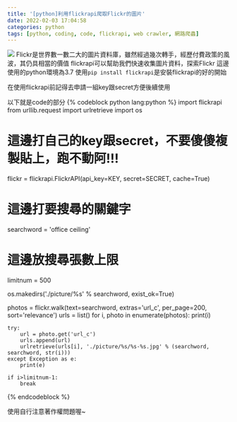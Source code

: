 ```yaml
---
title: '[python]利用flickrapi爬取Flickr的圖片'
date: 2022-02-03 17:04:58
categories: python
tags: [python, coding, code, flickrapi, web crawler, 網路爬蟲]
---
```

![](https://photos.smugmug.com/photos/i-MMLCBKw/0/f2255d5d/X2/i-MMLCBKw-X2.png)
Flickr是世界數一數二大的圖片資料庫，雖然經過幾次轉手，經歷付費政策的風波，其仍具相當的價值
flickrapi可以幫助我們快速收集圖片資料，探索Flickr
這邊使用的python環境為3.7
使用`pip install flickrapi`是安裝flickrapi的好的開始
<!--more-->
在使用flickrapi前記得去申請一組key跟secret方便後續使用

以下就是code的部分
{% codeblock python lang:python %}
import flickrapi
from urllib.request import urlretrieve
import os

# 這邊打自己的key跟secret，不要傻傻複製貼上，跑不動阿!!!
flickr = flickrapi.FlickrAPI(api_key=KEY,
                             secret=SECRET,
                             cache=True)

# 這邊打要搜尋的關鍵字
searchword = 'office ceiling'
# 這邊放搜尋張數上限
limitnum = 500

os.makedirs('./picture/%s' % searchword, exist_ok=True)

photos = flickr.walk(text=searchword,
                     extras='url_c',
                     per_page=200,
                     sort='relevance')
urls = list()
for i, photo in enumerate(photos):
    print(i)

    try:
        url = photo.get('url_c')
        urls.append(url)
        urlretrieve(urls[i], './picture/%s/%s-%s.jpg' % (searchword, searchword, str(i)))
    except Exception as e:
        print(e)

    if i>limitnum-1:
        break
{% endcodeblock %}

使用自行注意著作權問題喔~
